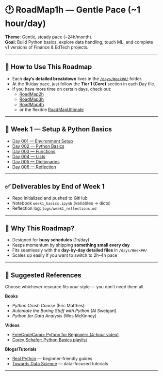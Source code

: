 # 🕐 RoadMap1h — Gentle Pace (~1 hour/day)

**Theme:** Gentle, steady pace (~24h/month).  
**Goal:** Build Python basics, explore data handling, touch ML, and complete v1 versions of Finance & EdTech projects.  

---

## 🧭 How to Use This Roadmap

- Each **day’s detailed breakdown** lives in the [`/days/Week##/`](./days) folder.  
- At the 1h/day pace, just follow the **Tier 1 (Core)** section in each Day file.  
- If you have more time on certain days, check out:  
  - [RoadMap2h](./RoadMap2h.md)  
  - [RoadMap3h](./RoadMap3h.md)  
  - [RoadMap4h](./RoadMap4h.md)  
  - or the flexible [RoadMapUltimate](./RoadMapUltimate.md)  

---

## 📅 Week 1 — Setup & Python Basics

- [Day 001 — Environment Setup](./days/Week01/Day001-Setup.md)  
- [Day 002 — Python Basics](./days/Week01/Day002-Python-Basics.md)  
- [Day 003 — Functions](./days/Week01/Day003-Functions.md)  
- [Day 004 — Lists](./days/Week01/Day004-Lists.md)  
- [Day 005 — Dictionaries](./days/Week01/Day005-Dictionaries.md)  
- [Day 006 — Reflection](./days/Week01/Day006-Reflection.md)  

---

## ✅ Deliverables by End of Week 1

- Repo initialized and pushed to GitHub  
- Notebook `week1_basics.ipynb` (variables → dicts)  
- Reflection log: `logs/week1_reflections.md`  

---

## 🎯 Why This Roadmap?

- Designed for **busy schedules** (1h/day)  
- Keeps momentum by shipping **something small every day**  
- Fits seamlessly with the **day-by-day detailed files** in `/days/Week##/`  
- Scales up easily if you want to switch to 2h–4h pace  

---

## 📖 Suggested References

Choose whichever resource fits your style — you don’t need them all.  

**Books**  
- *Python Crash Course* (Eric Matthes)  
- *Automate the Boring Stuff with Python* (Al Sweigart)  
- *Python for Data Analysis* (Wes McKinney)  

**Videos**  
- [FreeCodeCamp: Python for Beginners (4-hour video)](https://www.youtube.com/watch?v=rfscVS0vtbw)  
- [Corey Schafer: Python Basics playlist](https://www.youtube.com/playlist?list=PL-osiE80TeTsqhIuOqKhwlXsIBIdSeYtc)  

**Blogs/Tutorials**  
- [Real Python](https://realpython.com/) — beginner-friendly guides  
- [Towards Data Science](https://towardsdatascience.com/) — data-focused tutorials  

---
